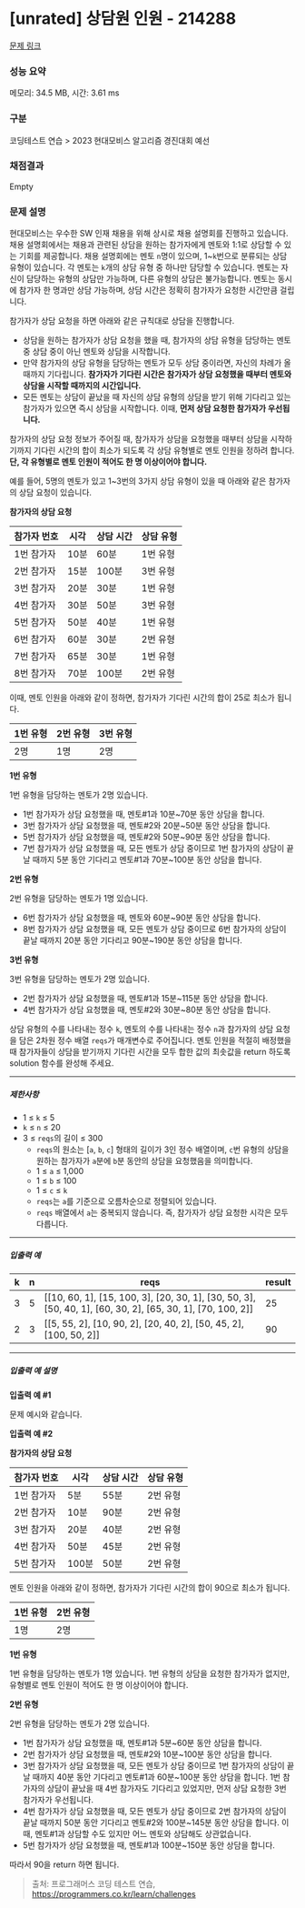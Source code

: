 # [unrated] 상담원 인원 - 214288 

[문제 링크](https://school.programmers.co.kr/learn/courses/30/lessons/214288) 

### 성능 요약

메모리: 34.5 MB, 시간: 3.61 ms

### 구분

코딩테스트 연습 > 2023 현대모비스 알고리즘 경진대회 예선

### 채점결과

Empty

### 문제 설명

<p>현대모비스는 우수한 SW 인재 채용을 위해 상시로 채용 설명회를 진행하고 있습니다. 채용 설명회에서는 채용과 관련된 상담을 원하는 참가자에게 멘토와 1:1로 상담할 수 있는 기회를 제공합니다. 채용 설명회에는 멘토 <code>n</code>명이 있으며, 1~<code>k</code>번으로 분류되는 상담 유형이 있습니다. 각 멘토는 <code>k</code>개의 상담 유형 중 하나만 담당할 수 있습니다. 멘토는 자신이 담당하는 유형의 상담만 가능하며, 다른 유형의 상담은 불가능합니다. 멘토는 동시에 참가자 한 명과만 상담 가능하며, 상담 시간은 정확히 참가자가 요청한 시간만큼 걸립니다. </p>

<p>참가자가 상담 요청을 하면 아래와 같은 규칙대로 상담을 진행합니다.</p>

<ul>
<li>상담을 원하는 참가자가 상담 요청을 했을 때, 참가자의 상담 유형을 담당하는 멘토 중 상담 중이 아닌 멘토와 상담을 시작합니다.</li>
<li>만약 참가자의 상담 유형을 담당하는 멘토가 모두 상담 중이라면, 자신의 차례가 올 때까지 기다립니다. <strong>참가자가 기다린 시간은 참가자가 상담 요청했을 때부터 멘토와 상담을 시작할 때까지의 시간입니다.</strong> </li>
<li>모든 멘토는 상담이 끝났을 때 자신의 상담 유형의 상담을 받기 위해 기다리고 있는 참가자가 있으면 즉시 상담을 시작합니다. 이때, <strong>먼저 상담 요청한 참가자가 우선됩니다.</strong></li>
</ul>

<p>참가자의 상담 요청 정보가 주어질 때, 참가자가 상담을 요청했을 때부터 상담을 시작하기까지 기다린 시간의 합이 최소가 되도록 각 상담 유형별로 멘토 인원을 정하려 합니다. <strong>단, 각 유형별로 멘토 인원이 적어도 한 명 이상이어야 합니다.</strong> </p>

<p>예를 들어, 5명의 멘토가 있고 1~3번의 3가지 상담 유형이 있을 때 아래와 같은 참가자의 상담 요청이 있습니다.</p>

<p><strong>참가자의 상담 요청</strong></p>
<table class="table">
        <thead><tr>
<th>참가자 번호</th>
<th>시각</th>
<th>상담 시간</th>
<th>상담 유형</th>
</tr>
</thead>
        <tbody><tr>
<td>1번 참가자</td>
<td>10분</td>
<td>60분</td>
<td>1번 유형</td>
</tr>
<tr>
<td>2번 참가자</td>
<td>15분</td>
<td>100분</td>
<td>3번 유형</td>
</tr>
<tr>
<td>3번 참가자</td>
<td>20분</td>
<td>30분</td>
<td>1번 유형</td>
</tr>
<tr>
<td>4번 참가자</td>
<td>30분</td>
<td>50분</td>
<td>3번 유형</td>
</tr>
<tr>
<td>5번 참가자</td>
<td>50분</td>
<td>40분</td>
<td>1번 유형</td>
</tr>
<tr>
<td>6번 참가자</td>
<td>60분</td>
<td>30분</td>
<td>2번 유형</td>
</tr>
<tr>
<td>7번 참가자</td>
<td>65분</td>
<td>30분</td>
<td>1번 유형</td>
</tr>
<tr>
<td>8번 참가자</td>
<td>70분</td>
<td>100분</td>
<td>2번 유형</td>
</tr>
</tbody>
      </table>
<p>이때, 멘토 인원을 아래와 같이 정하면, 참가자가 기다린 시간의 합이 25로 최소가 됩니다.</p>
<table class="table">
        <thead><tr>
<th>1번 유형</th>
<th>2번 유형</th>
<th>3번 유형</th>
</tr>
</thead>
        <tbody><tr>
<td>2명</td>
<td>1명</td>
<td>2명</td>
</tr>
</tbody>
      </table>
<p><strong>1번 유형</strong></p>

<p>1번 유형을 담당하는 멘토가 2명 있습니다.</p>

<ul>
<li>1번 참가자가 상담 요청했을 때, 멘토#1과 10분~70분 동안 상담을 합니다.</li>
<li>3번 참가자가 상담 요청했을 때, 멘토#2와 20분~50분 동안 상담을 합니다.</li>
<li>5번 참가자가 상담 요청했을 때, 멘토#2와 50분~90분 동안 상담을 합니다.</li>
<li>7번 참가자가 상담 요청했을 때, 모든 멘토가 상담 중이므로 1번 참가자의 상담이 끝날 때까지 5분 동안 기다리고 멘토#1과 70분~100분 동안 상담을 합니다. </li>
</ul>

<p><strong>2번 유형</strong></p>

<p>2번 유형을 담당하는 멘토가 1명 있습니다.</p>

<ul>
<li>6번 참가자가 상담 요청했을 때, 멘토와 60분~90분 동안 상담을 합니다.</li>
<li>8번 참가자가 상담 요청했을 때, 모든 멘토가 상담 중이므로 6번 참가자의 상담이 끝날 때까지 20분 동안 기다리고 90분~190분 동안 상담을 합니다.</li>
</ul>

<p><strong>3번 유형</strong></p>

<p>3번 유형을 담당하는 멘토가 2명 있습니다.</p>

<ul>
<li>2번 참가자가 상담 요청했을 때, 멘토#1과 15분~115분 동안 상담을 합니다.</li>
<li>4번 참가자가 상담 요청했을 때, 멘토#2와 30분~80분 동안 상담을 합니다.</li>
</ul>

<p>상담 유형의 수를 나타내는 정수 <code>k</code>, 멘토의 수를 나타내는 정수 <code>n</code>과 참가자의 상담 요청을 담은 2차원 정수 배열 <code>reqs</code>가 매개변수로 주어집니다. 멘토 인원을 적절히 배정했을 때 참가자들이 상담을 받기까지 기다린 시간을 모두 합한 값의 최솟값을 return 하도록 solution 함수를 완성해 주세요.</p>

<hr>

<h5>제한사항</h5>

<ul>
<li>1 ≤ <code>k</code> ≤ 5</li>
<li><code>k</code> ≤ <code>n</code> ≤ 20</li>
<li>3 ≤ <code>reqs</code>의 길이 ≤ 300

<ul>
<li><code>reqs</code>의 원소는 [<code>a</code>, <code>b</code>, <code>c</code>] 형태의 길이가 3인 정수 배열이며, <code>c</code>번 유형의 상담을 원하는 참가자가 <code>a</code>분에 <code>b</code>분 동안의 상담을 요청했음을 의미합니다.</li>
<li>1 ≤ <code>a</code> ≤ 1,000</li>
<li>1 ≤ <code>b</code> ≤ 100</li>
<li>1 ≤ <code>c</code> ≤ <code>k</code></li>
<li><code>reqs</code>는 <code>a</code>를 기준으로 오름차순으로 정렬되어 있습니다.</li>
<li><code>reqs</code> 배열에서 <code>a</code>는 중복되지 않습니다. 즉, 참가자가 상담 요청한 시각은 모두 다릅니다.</li>
</ul></li>
</ul>

<hr>

<h5>입출력 예</h5>
<table class="table">
        <thead><tr>
<th>k</th>
<th>n</th>
<th>reqs</th>
<th>result</th>
</tr>
</thead>
        <tbody><tr>
<td>3</td>
<td>5</td>
<td>[[10, 60, 1], [15, 100, 3], [20, 30, 1], [30, 50, 3], [50, 40, 1], [60, 30, 2], [65, 30, 1], [70, 100, 2]]</td>
<td>25</td>
</tr>
<tr>
<td>2</td>
<td>3</td>
<td>[[5, 55, 2], [10, 90, 2], [20, 40, 2], [50, 45, 2], [100, 50, 2]]</td>
<td>90</td>
</tr>
</tbody>
      </table>
<hr>

<h5>입출력 예 설명</h5>

<p><strong>입출력 예 #1</strong></p>

<p>문제 예시와 같습니다.</p>

<p><strong>입출력 예 #2</strong></p>

<p><strong>참가자의 상담 요청</strong></p>
<table class="table">
        <thead><tr>
<th>참가자 번호</th>
<th>시각</th>
<th>상담 시간</th>
<th>상담 유형</th>
</tr>
</thead>
        <tbody><tr>
<td>1번 참가자</td>
<td>5분</td>
<td>55분</td>
<td>2번 유형</td>
</tr>
<tr>
<td>2번 참가자</td>
<td>10분</td>
<td>90분</td>
<td>2번 유형</td>
</tr>
<tr>
<td>3번 참가자</td>
<td>20분</td>
<td>40분</td>
<td>2번 유형</td>
</tr>
<tr>
<td>4번 참가자</td>
<td>50분</td>
<td>45분</td>
<td>2번 유형</td>
</tr>
<tr>
<td>5번 참가자</td>
<td>100분</td>
<td>50분</td>
<td>2번 유형</td>
</tr>
</tbody>
      </table>
<p>멘토 인원을 아래와 같이 정하면, 참가자가 기다린 시간의 합이 90으로 최소가 됩니다.</p>
<table class="table">
        <thead><tr>
<th>1번 유형</th>
<th>2번 유형</th>
</tr>
</thead>
        <tbody><tr>
<td>1명</td>
<td>2명</td>
</tr>
</tbody>
      </table>
<p><strong>1번 유형</strong></p>

<p>1번 유형을 담당하는 멘토가 1명 있습니다. 1번 유형의 상담을 요청한 참가자가 없지만, 유형별로 멘토 인원이 적어도 한 명 이상이어야 합니다.</p>

<p><strong>2번 유형</strong></p>

<p>2번 유형을 담당하는 멘토가 2명 있습니다. </p>

<ul>
<li>1번 참가자가 상담 요청했을 때, 멘토#1과 5분~60분 동안 상담을 합니다. </li>
<li>2번 참가자가 상담 요청했을 때, 멘토#2와 10분~100분 동안 상담을 합니다. </li>
<li>3번 참가자가 상담 요청했을 때, 모든 멘토가 상담 중이므로 1번 참가자의 상담이 끝날 때까지 40분 동안 기다리고 멘토#1과 60분~100분 동안 상담을 합니다. 1번 참가자의 상담이 끝났을 때 4번 참가자도 기다리고 있었지만, 먼저 상담 요청한 3번 참가자가 우선됩니다.</li>
<li>4번 참가자가 상담 요청했을 때, 모든 멘토가 상담 중이므로 2번 참가자의 상담이 끝날 때까지 50분 동안 기다리고 멘토#2와 100분~145분 동안 상담을 합니다. 이때, 멘토#1과 상담할 수도 있지만 어느 멘토와 상담해도 상관없습니다.</li>
<li>5번 참가자가 상담 요청했을 때, 멘토#1과 100분~150분 동안 상담을 합니다. </li>
</ul>

<p>따라서 90을 return 하면 됩니다.</p>


> 출처: 프로그래머스 코딩 테스트 연습, https://programmers.co.kr/learn/challenges
